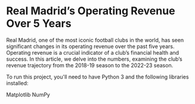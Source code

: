 # Real Madrid’s Operating Revenue Over 5 Years
Real Madrid, one of the most iconic football clubs in the world, has seen significant changes in its operating revenue over the past five years. Operating revenue is a crucial indicator of a club’s financial health and success. In this article, we delve into the numbers, examining the club’s revenue trajectory from the 2018-19 season to the 2022-23 season.

To run this project, you'll need to have Python 3 and the following libraries installed:

Matplotlib
NumPy
